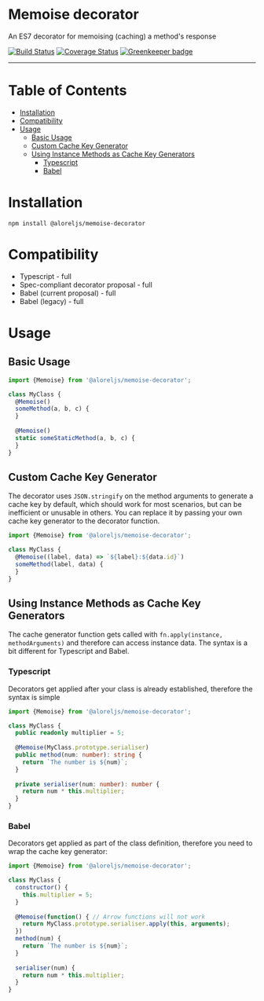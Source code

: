 # Memoise decorator

An ES7 decorator for memoising (caching) a method's response

[![Build Status](https://travis-ci.com/Alorel/memoise-decorator.svg?branch=1.0.2)](https://travis-ci.com/Alorel/memoise-decorator)
[![Coverage Status](https://coveralls.io/repos/github/Alorel/memoise-decorator/badge.svg?branch=1.0.2)](https://coveralls.io/github/Alorel/memoise-decorator?branch=1.0.2)
[![Greenkeeper badge](https://badges.greenkeeper.io/Alorel/memoise-decorator.svg)](https://greenkeeper.io/)

-----

# Table of Contents

<!-- START doctoc generated TOC please keep comment here to allow auto update -->
<!-- DON'T EDIT THIS SECTION, INSTEAD RE-RUN doctoc TO UPDATE -->


- [Installation](#installation)
- [Compatibility](#compatibility)
- [Usage](#usage)
  - [Basic Usage](#basic-usage)
  - [Custom Cache Key Generator](#custom-cache-key-generator)
  - [Using Instance Methods as Cache Key Generators](#using-instance-methods-as-cache-key-generators)
    - [Typescript](#typescript)
    - [Babel](#babel)

<!-- END doctoc generated TOC please keep comment here to allow auto update -->

# Installation

    npm install @aloreljs/memoise-decorator
  

# Compatibility

- Typescript - full
- Spec-compliant decorator proposal - full
- Babel (current proposal) - full
- Babel (legacy) - full

# Usage
## Basic Usage

```javascript
import {Memoise} from '@aloreljs/memoise-decorator';

class MyClass {
  @Memoise()
  someMethod(a, b, c) {
  }
  
  @Memoise()
  static someStaticMethod(a, b, c) {
  }
}
```

## Custom Cache Key Generator

The decorator uses `JSON.stringify` on the method arguments to generate a cache key by default, which should work for
most scenarios, but can be inefficient or unusable in others. You can replace it by passing your own cache key
generator to the decorator function.

```javascript
import {Memoise} from '@aloreljs/memoise-decorator';

class MyClass {
  @Memoise((label, data) => `${label}:${data.id}`)
  someMethod(label, data) {
  }
}
```

## Using Instance Methods as Cache Key Generators

The cache generator function gets called with `fn.apply(instance, methodArguments)` and therefore can access instance
data. The syntax is a bit different for Typescript and Babel.

### Typescript

Decorators get applied after your class is already established, therefore the syntax is simple

```typescript
import {Memoise} from '@aloreljs/memoise-decorator';

class MyClass {
  public readonly multiplier = 5;
  
  @Memoise(MyClass.prototype.serialiser)
  public method(num: number): string {
    return `The number is ${num}`;
  }
  
  private serialiser(num: number): number {
    return num * this.multiplier;
  }
}
```

### Babel

Decorators get applied as part of the class definition, therefore you need to wrap the cache key generator:

```javascript
import {Memoise} from '@aloreljs/memoise-decorator';

class MyClass {
  constructor() {
    this.multiplier = 5;
  }
  
  @Memoise(function() { // Arrow functions will not work
    return MyClass.prototype.serialiser.apply(this, arguments);
  })
  method(num) {
    return `The number is ${num}`;
  }
  
  serialiser(num) {
    return num * this.multiplier;
  }
}
```
